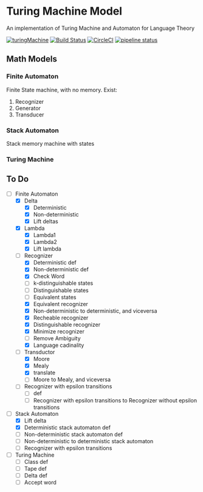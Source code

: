 # Turing Machine Model
An implementation of Turing Machine and Automaton for Language Theory

  [![turingMachine](https://img.shields.io/badge/turingMachine-v1.0.0.0-blue.svg?style=plastic)](https://hackage.haskell.org/package/turingMachine)
  [![Build Status](https://travis-ci.org/sanjorgek/turingMachine.svg?branch=master)](https://travis-ci.org/sanjorgek/turingMachine)
  [![CircleCI](https://circleci.com/gh/sanjorgek/turingMachine.svg?style=svg)](https://circleci.com/gh/sanjorgek/turingMachine)
  [![pipeline status](https://gitlab.com/sanjorgek/turingMachine/badges/master/pipeline.svg)](https://gitlab.com/sanjorgek/turingMachine/commits/master)

## Math Models
### Finite Automaton

Finite State machine, with no memory.
Exist:

1. Recognizer
2. Generator
3. Transducer

### Stack Automaton
Stack memory machine with states

### Turing Machine

## To Do

- [ ] Finite Automaton
  - [x] Delta
    - [x] Deterministic
    - [x] Non-deterministic
    - [x] Lift deltas
  - [x] Lambda
    - [x] Lambda1
    - [x] Lambda2
    - [x] Lift lambda
  - [ ] Recognizer
    - [x] Deterministic def
    - [x] Non-deterministic def
    - [x] Check Word
    - [ ] k-distinguishable states
    - [ ] Distinguishable states
    - [ ] Equivalent states
    - [x] Equivalent recognizer
    - [x] Non-deterministic to deterministic, and viceversa
    - [x] Recheable recognizer
    - [x] Distinguishable recognizer
    - [x] Minimize recognizer
    - [ ] Remove Ambiguity
    - [x] Language cadinality
  - [ ] Transductor
    - [x] Moore
    - [x] Mealy
    - [x] translate
    - [ ] Moore to Mealy, and viceversa   
  - [ ] Recognizer with epsilon transitions
    - [ ] def
    - [ ] Recognizer with epsilon transitions to Recognizer without epsilon transitions
- [ ] Stack Automaton
  - [x] Lift delta
  - [x] Deterministic stack automaton def
  - [ ] Non-deterministic stack automaton def
  - [ ] Non-deterministic to deterministic stack automaton
  - [ ] Recognizer with epsilon transitions
- [ ] Turing Machine
  - [ ] Class def
  - [ ] Tape def
  - [ ] Delta def
  - [ ] Accept word
